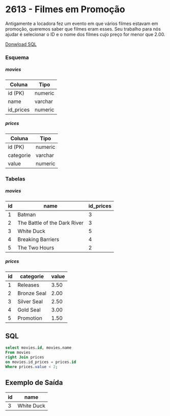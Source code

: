# 2613 - Filmes em Promoção

Antigamente a locadora fez um evento em que vários filmes estavam em promoção, queremos saber que filmes eram esses.
Seu trabalho para nós ajudar é selecionar o ID e o nome dos filmes cujo preço for menor que 2.00.

[Donwload SQL](https://www.beecrowd.com.br/repository-sql/2613.sql)

### Esquema

##### movies

| Coluna    | Tipo    |
| --------- | ------- |
| id (PK)   | numeric |
| name      | varchar |
| id_prices | numeric |

##### prices

| Coluna    | Tipo    |
| --------- | ------- |
| id (PK)   | numeric |
| categorie | varchar |
| value     | numeric |

### Tabelas

##### movies

| id  | name                         | id_prices |
| --- | ---------------------------- | --------- |
| 1   | Batman                       | 3         |
| 2   | The Battle of the Dark River | 3         |
| 3   | White Duck                   | 5         |
| 4   | Breaking Barriers            | 4         |
| 5   | The Two Hours                | 2         |

##### prices

| id  | categorie   | value |
| --- | ----------- | ----- |
| 1   | Releases    | 3.50  |
| 2   | Bronze Seal | 2.00  |
| 3   | Silver Seal | 2.50  |
| 4   | Gold Seal   | 3.00  |
| 5   | Promotion   | 1.50  |

## SQL

```sql
select movies.id, movies.name
From movies
right Join prices
on movies.id_prices = prices.id
Where prices.value < 2;
```

## Exemplo de Saída

| id  | name       |
| --- | ---------- |
| 3   | White Duck |
